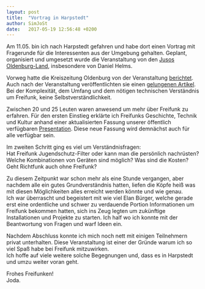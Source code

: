 ```yaml
---
layout: post
title:  "Vortrag in Harpstedt"
author: SimJoSt
date:   2017-05-19 12:56:48 +0200
---
```

Am 11.05. bin ich nach Harpstedt gefahren und habe dort einen Vortrag mit Fragerunde für die Interessenten aus der Umgebung gehalten. Geplant, organisiert und umgesetzt wurde die Veranstaltung von den [Jusos Oldenburg-Land](https://spd-oldenburg-land.de/jusos/), insbesondere von Daniel Helms.

Vorweg hatte die Kreiszeitung Oldenburg von der Veranstaltung [berichtet](https://www.kreiszeitung.de/lokales/oldenburg/harpstedt-ort52257/jusos-thematisieren-oeffentliches-wlan-8235327.html). Auch nach der Veranstaltung veröffentlichten sie einen [gelungenen Artikel](https://www.kreiszeitung.de/lokales/oldenburg/harpstedt-ort52257/netzbetreiber-streben-nicht-nach-profit-8297654.html).  
Bei der Komplexität, dem Umfang und dem nötigen technischen Verständnis um Freifunk, keine Selbstverständlichkeit.

Zwischen 20 und 25 Leuten waren anwesend um mehr über Freifunk zu erfahren. Für den ersten Einstieg erklärte ich Freifunks Geschichte, Technik und Kultur anhand einer aktualisierten Fassung unserer öffentlich verfügbaren [Presentation](../../../../presentation). Diese neue Fassung wird demnächst auch für alle verfügbar sein.

Im zweiten Schritt ging es viel um Verständnisfragen:  
Hat Freifunk Jugendschutz-Filter oder kann man die persönlich nachrüsten? Welche Kombinationen von Geräten sind möglich? Was sind die Kosten? Geht Richtfunk auch ohne Freifunk?

Zu diesem Zeitpunkt war schon mehr als eine Stunde vergangen, aber nachdem alle ein gutes Grundverständnis hatten, liefen die Köpfe heiß was mit diesen Möglichkeiten alles erreicht werden könnte und wie genau.  
Ich war überrascht und begeistert mit wie viel Elan Bürger, welche gerade erst eine ordentliche und schwer zu verdauende Portion Informationen um Freifunk bekommen hatten, sich ins Zeug legten um zukünftige Installationen und Projekte zu starten. Ich half wo ich konnte mit der Beantwortung von Fragen und warf Ideen ein.

Nachdem Abschluss konnte ich mich noch nett mit einigen Teilnehmern privat unterhalten. Diese Veranstaltung ist einer der Gründe warum ich so viel Spaß habe bei Freifunk mitzuwirken.  
Ich hoffe auf viele weitere solche Begegnungen und, dass es in Harpstedt und umzu weiter voran geht.

Frohes Freifunken!  
Joda.
